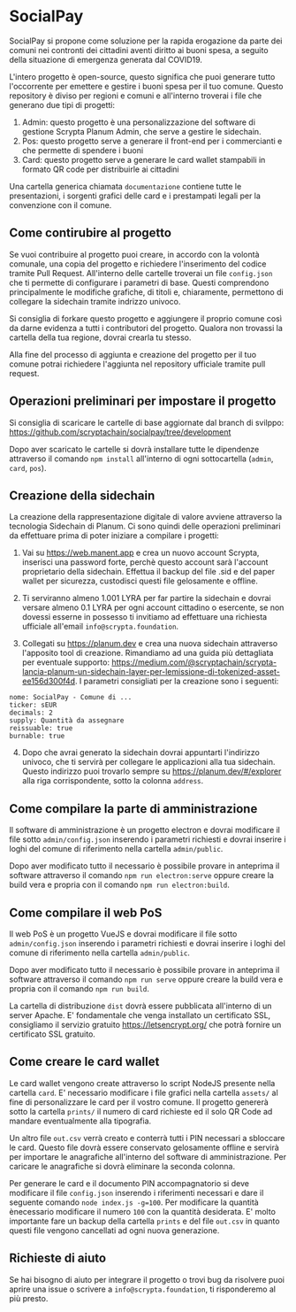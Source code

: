 # SocialPay

SocialPay si propone come soluzione per la rapida erogazione da parte dei comuni nei contronti dei cittadini aventi diritto ai buoni spesa, a seguito della situazione di emergenza generata dal COVID19.


L'intero progetto è open-source, questo significa che puoi generare tutto l'occorrente per emettere e gestire i buoni spesa per il tuo comune. Questo repository è diviso per regioni e comuni e all'interno troverai i file che generano due tipi di progetti:

1) Admin: questo progetto è una personalizzazione del software di gestione Scrypta Planum Admin, che serve a gestire le sidechain.
2) Pos: questo progetto serve a generare il front-end per i commercianti e che permette di spendere i buoni
3) Card: questo progetto serve a generare le card wallet stampabili in formato QR code per distribuirle ai cittadini

Una cartella generica chiamata `documentazione` contiene tutte le presentazioni, i sorgenti grafici delle card e i prestampati legali per la convenzione con il comune.

## Come contirubire al progetto

Se vuoi contribuire al progetto puoi creare, in accordo con la volontà comunale, una copia del progetto e richiedere l'inserimento del codice tramite Pull Request.
All'interno delle cartelle troverai un file `config.json` che ti permette di configurare i parametri di base. Questi comprendono principalmente le modifiche grafiche, di titoli e, chiaramente, permettono di collegare la sidechain tramite indrizzo univoco.

Si consiglia di forkare questo progetto e aggiungere il proprio comune così da darne evidenza a tutti i contributori del progetto. Qualora non trovassi la cartella della tua regione, dovrai crearla tu stesso.

Alla fine del processo di aggiunta e creazione del progetto per il tuo comune potrai richiedere l'aggiunta nel repository ufficiale tramite pull request.

## Operazioni preliminari per impostare il progetto

Si consiglia di scaricare le cartelle di base aggiornate dal branch di svilppo: https://github.com/scryptachain/socialpay/tree/development

Dopo aver scaricato le cartelle si dovrà installare tutte le dipendenze attraverso il comando `npm install` all'interno di ogni sottocartella (`admin`, `card`, `pos`).

## Creazione della sidechain

La creazione della rappresentazione digitale di valore avviene attraverso la tecnologia Sidechain di Planum. Ci sono quindi delle operazioni preliminari da effettuare prima di poter iniziare a compilare i progetti:

1) Vai su https://web.manent.app e crea un nuovo account Scrypta, inserisci una password forte, perchè questo account sarà l'account proprietario della sidechain. Effettua il backup del file .sid e del paper wallet per sicurezza, custodisci questi file gelosamente e offline.

2) Ti serviranno almeno 1.001 LYRA per far partire la sidechain e dovrai versare almeno 0.1 LYRA per ogni account cittadino o esercente, se non dovessi esserne in possesso ti invitiamo ad effettuare una richiesta ufficiale all'email `info@scrypta.foundation`.

3) Collegati su https://planum.dev e crea una nuova sidechain attraverso l'apposito tool di creazione. Rimandiamo ad una guida più dettagliata per eventuale supporto: https://medium.com/@scryptachain/scrypta-lancia-planum-un-sidechain-layer-per-lemissione-di-tokenized-asset-ee156d300f4d. I parametri consigliati per la creazione sono i seguenti: 
```
nome: SocialPay - Comune di ...
ticker: sEUR
decimals: 2
supply: Quantità da assegnare
reissuable: true
burnable: true
```

4) Dopo che avrai generato la sidechain dovrai appuntarti l'indirizzo univoco, che ti servirà per collegare le applicazioni alla tua sidechain. Questo indirizzo puoi trovarlo sempre su https://planum.dev/#/explorer alla riga corrispondente, sotto la colonna `address`.


## Come compilare la parte di amministrazione

Il software di amministrazione è un progetto electron e dovrai modificare il file sotto `admin/config.json` inserendo i parametri richiesti e dovrai inserire i loghi del comune di riferimento nella cartella `admin/public`.

Dopo aver modificato tutto il necessario è possibile provare in anteprima il software attraverso il comando `npm run electron:serve` oppure creare la build vera e propria con il comando `npm run electron:build`.

## Come compilare il web PoS

Il web PoS è un progetto VueJS e dovrai modificare il file sotto `admin/config.json` inserendo i parametri richiesti e dovrai inserire i loghi del comune di riferimento nella cartella `admin/public`.

Dopo aver modificato tutto il necessario è possibile provare in anteprima il software attraverso il comando `npm run serve` oppure creare la build vera e propria con il comando `npm run build`.

La cartella di distribuzione `dist` dovrà essere pubblicata all'interno di un server Apache. E' fondamentale che venga installato un certificato SSL, consigliamo il servizio gratuito https://letsencrypt.org/ che potrà fornire un certificato SSL gratuito.

## Come creare le card wallet

Le card wallet vengono create attraverso lo script NodeJS presente nella cartella `card`. E' necessario modificare i file grafici nella cartella `assets/` al fine di personalizzare le card per il vostro comune. Il progetto genererà sotto la cartella `prints/` il numero di card richieste ed il solo QR Code ad mandare eventualmente alla tipografia.

Un altro file `out.csv` verrà creato e conterrà tutti i PIN necessari a sbloccare le card. Questo file dovrà essere conservato gelosamente offline e servirà per importare le anagrafiche all'interno del software di amministrazione. Per caricare le anagrafiche si dovrà eliminare la seconda colonna.

Per generare le card e il documento PIN accompagnatorio si deve modificare il file `config.json` inserendo i riferimenti necessari e dare il seguente comando ```node index.js -g=100```. Per modificare la quantità ènecessario modificare il numero `100` con la quantità desiderata. E' molto importante fare un backup della cartella `prints` e del file `out.csv` in quanto questi file vengono cancellati ad ogni nuova generazione.

## Richieste di aiuto

Se hai bisogno di aiuto per integrare il progetto o trovi bug da risolvere puoi aprire una issue o scrivere a `info@scrypta.foundation`, ti risponderemo al più presto.

